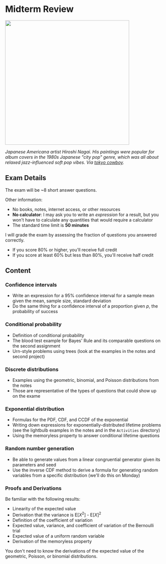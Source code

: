 # Midterm Review

<img src="https://images.squarespace-cdn.com/content/v1/5f4a21f48109a775b6cc05e2/d4735fcd-608f-45b8-b976-e585e8f62864/ADXY4868.JPEG?format=2500w" width="400px" />

*Japanese Americana artist Hiroshi Nagai. His paintings were popular for album covers in the 1980s Japanese "city pop" genre, which was all about relaxed jazz-influenced soft pop vibes. Via [tokyo cowboy](https://www.tokyocowboy.co/articles/uy1r8j003qdvb4ozr4qgplhd3yujyn).*

## Exam Details

The exam will be ~8 short answer questions.

Other information:

- No books, notes, internet access, or other resources
- **No calculator**: I may ask you to write an *expression* for a result, but you won't have to calculate any quantities that would require a calculator
- The standard time limit is **50 minutes**

I will grade the exam by assessing the fraction of questions you answered correctly.

- If you score 80% or higher, you'll receive full credit
- If you score at least 60% but less than 80%, you'll receive half credit

## Content

### Confidence intervals

- Write an expression for a 95% confidence interval for a sample mean given the mean, sample size, standard deviation
- Do the same thing for a confidence interval of a proportion given *p*, the probability of success

### Conditional probability

- Definition of conditional probability
- The blood test example for Bayes' Rule and its comparable questions on the second assignment
- Urn-style problems using trees (look at the examples in the notes and second project)

### Discrete distributions

- Examples using the geometric, binomial, and Poisson distributions from the notes
- Those are representative of the types of questions that could show up on the exame

### Exponential distribution

- Formulas for the PDF, CDF, and CCDF of the exponential
- Writing down expressions for exponentially-distributed lifetime problems (see the lightbulb examples in the notes and in the `Activities` directory)
- Using the memoryless property to answer conditional lifetime questions

### Random number generation

- Be able to generate values from a linear congruential generator given its parameters and seed
- Use the inverse CDF method to derive a formula for generating random variables from a specific distribution (we'll do this on Monday)

### Proofs and Derivations

Be familiar with the following results:

- Linearity of the expected value
- Derivation that the variance is E[*X*<sup>2</sup>] - E[*X*]<sup>2</sup>
- Definition of the coefficient of variation
- Expected value, variance, and coefficient of variation of the Bernoulli trial
- Expected value of a uniform random variable
- Derivation of the memoryless property

You don't need to know the derivations of the expected value of the geometric, Poisson, or binomial distributions.
